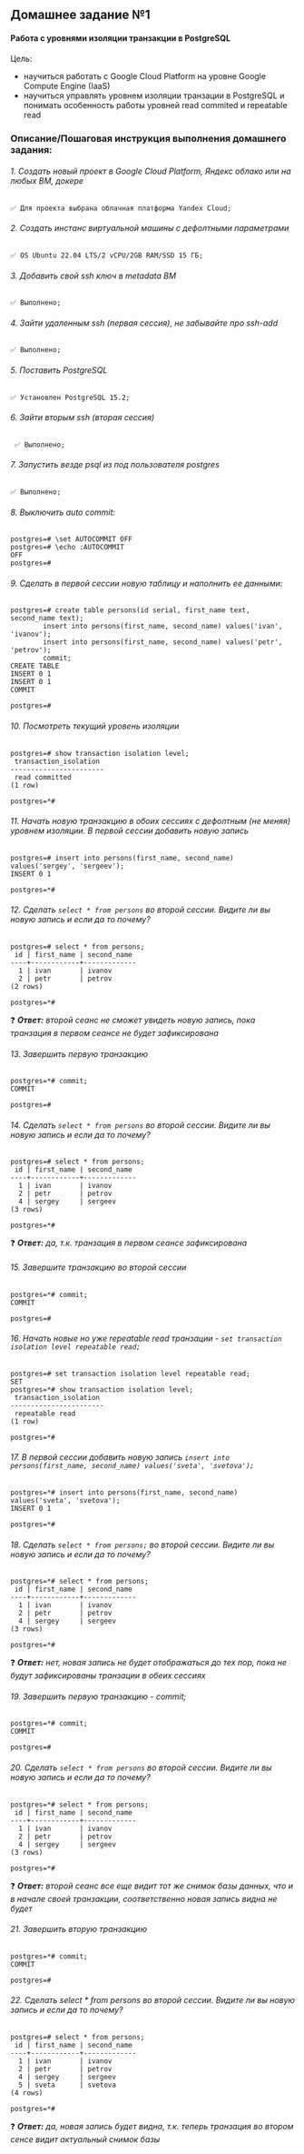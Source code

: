 ## Домашнее задание №1

#### Работа с уровнями изоляции транзакции в PostgreSQL

Цель:

-   научиться работать с Google Cloud Platform на уровне Google Compute Engine (IaaS)
-   научиться управлять уровнем изоляции транзации в PostgreSQL и понимать особенность работы уровней read commited и repeatable read
  

### Описание/Пошаговая инструкция выполнения домашнего задания:

 ###### 1. Создать новый проект в Google Cloud Platform, Яндекс облако или на любых ВМ, докере

	✅ Для проекта выбрана облачная платформа Yandex Cloud;

###### 2. Создать инстанс виртуальной машины с дефолтными параметрами

	✅ OS Ubuntu 22.04 LTS/2 vCPU/2GB RAM/SSD 15 ГБ;

###### 3. Добавить свой ssh ключ в metadata ВМ 
	✅ Выполнено;
	
###### 4. Зайти удаленным ssh (первая сессия), не забывайте про ssh-add 
	✅ Выполнено;
	
###### 5. Поставить PostgreSQL
	✅ Установлен PostgreSQL 15.2;
	
###### 6. Зайти вторым ssh (вторая сессия)
	 ✅ Выполнено;

###### 7. Запустить везде psql из под пользователя postgres
	✅ Выполнено;
	
###### 8. Выключить auto commit:
	postgres=# \set AUTOCOMMIT OFF
	postgres=# \echo :AUTOCOMMIT
	OFF
	postgres=#
	
###### 9. Сделать в первой сессии новую таблицу и наполнить ее данными:

```
postgres=# create table persons(id serial, first_name text, second_name text);
        insert into persons(first_name, second_name) values('ivan', 'ivanov');
        insert into persons(first_name, second_name) values('petr', 'petrov');
        commit;
CREATE TABLE
INSERT 0 1
INSERT 0 1
COMMIT

postgres=#
```

###### 10. Посмотреть текущий уровень изоляции
	postgres=# show transaction isolation level;
	 transaction_isolation
	-----------------------
	 read committed
	(1 row)
	
	postgres=*#

###### 11. Начать новую транзакцию в обоих сессиях с дефолтным (не меняя) уровнем изоляции. В первой сессии добавить новую запись
```
postgres=# insert into persons(first_name, second_name) values('sergey', 'sergeev');
INSERT 0 1

postgres=*#
```
###### 12. Сделать `select * from persons` во второй сессии. Видите ли вы новую запись и если да то почему?

```
postgres=# select * from persons;
 id | first_name | second_name
----+------------+-------------
  1 | ivan       | ivanov
  2 | petr       | petrov
(2 rows)

postgres=*#
```

❓ _**Ответ:** второй сеанс не сможет увидеть новую запись, пока транзация в первом сеансе не будет зафиксирована_


###### 13. Завершить первую транзакцию
```
postgres=*# commit;
COMMIT

postgres=#
```
###### 14. Сделать `select * from persons` во второй сессии. Видите ли вы новую запись и если да то почему?

```
postgres=# select * from persons;
 id | first_name | second_name
----+------------+-------------
  1 | ivan       | ivanov
  2 | petr       | petrov
  4 | sergey     | sergeev
(3 rows)

postgres=*#
```

❓ _**Ответ:** да, т.к. транзация в первом сеансе зафиксирована_

###### 15. Завершите транзакцию во второй сессии
```
postgres=*# commit;
COMMIT

postgres=#
```
###### 16. Начать новые но уже repeatable read транзации - `set transaction isolation level repeatable read;`

```
postgres=# set transaction isolation level repeatable read;
SET
postgres=*# show transaction isolation level;
 transaction_isolation
-----------------------
 repeatable read
(1 row)

postgres=*#
```

###### 17. В первой сессии добавить новую запись `insert into persons(first_name, second_name) values('sveta', 'svetova');`
```
postgres=*# insert into persons(first_name, second_name) values('sveta', 'svetova');
INSERT 0 1

postgres=*#
```
	
###### 18. Сделать `select * from persons;` во второй сессии. Видите ли вы новую запись и если да то почему? 

	postgres=*# select * from persons;
	 id | first_name | second_name
	----+------------+-------------
	  1 | ivan       | ivanov
	  2 | petr       | petrov
	  4 | sergey     | sergeev
	(3 rows)
	
	postgres=*#

❓ _**Ответ:** нет, новая запись не будет отображаться до тех пор, пока не будут зафиксированы транзации в обеих сессиях_


###### 19. Завершить первую транзакцию - commit;

```
postgres=*# commit;
COMMIT

postgres=#
```

###### 20. Сделать `select * from persons` во второй сессии. Видите ли вы новую запись и если да то почему?

```
postgres=*# select * from persons;
 id | first_name | second_name
----+------------+-------------
  1 | ivan       | ivanov
  2 | petr       | petrov
  4 | sergey     | sergeev
(3 rows)

postgres=*#
```

❓ _**Ответ:** второй сеанс все еще видит тот же снимок базы данных, что и в начале своей транзакции, соответственно новая запись видна не будет_

###### 21. Завершить вторую транзакцию

```
postgres=*# commit;
COMMIT

postgres=#
```

###### 22. Сделать select * from persons во второй сессии. Видите ли вы новую запись и если да то почему?

	postgres=# select * from persons;
	 id | first_name | second_name
	----+------------+-------------
	  1 | ivan       | ivanov
	  2 | petr       | petrov
	  4 | sergey     | sergeev
	  5 | sveta      | svetova
	(4 rows)
	
	postgres=*#

❓ _**Ответ:** да, новая запись будет видна, т.к. теперь транзация во втором сенсе видит актуальный снимок базы_
